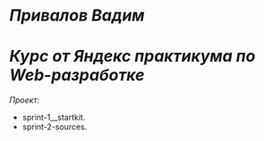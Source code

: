 # *Привалов Вадим*
# *Курс от Яндекс практикума по Web-разработке*

*Проект:*
- sprint-1__startkit.
- sprint-2-sources.
